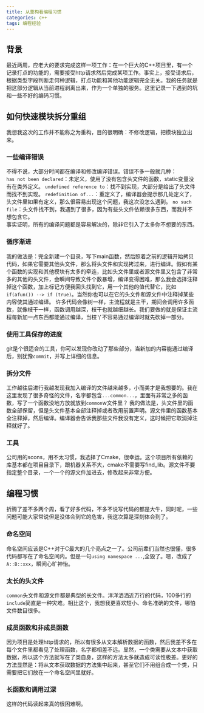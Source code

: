 ```yaml
---
title: 从重构看编程习惯
categories: c++
tags: 编程经验
---
```


## 背景

最近两周，应老大的要求完成这样一项工作：在一个巨大的C++项目里，有一个记录打点的功能的，需要接受http请求然后完成某项工作。事实上，接受请求后，根据类型字段判断走何种逻辑，打点功能和其他功能逻辑完全无关。我的任务就是把这部分逻辑从当前进程剥离出来，作为一个单独的服务。这里记录一下遇到的坑和一些不好的编码习惯。

## 如何快速模块拆分重组
我想我这次的工作并不能称之为重构，目的很明确：不修改逻辑，把模块独立出来。
<!-- more -->
### 一些编译错误
不得不说，大部分时间都在编译和修改编译错误。错误不多一般就几种：  
`has not been declared`：未定义，使用了没有包含头文件的函数，static变量没有在类外定义。
`undefined reference to`：找不到实现，大部分是给出了头文件而找不到实现。
`redefinition of...`：重定义了，编译器会提示那几处定义了，头文件里如果有定义，那么很容易出现这个问题，我这次没怎么遇到。
`no such file`：头文件找不到，我遇到了很多，因为有些头文件依赖很多东西，而我并不想包含它。  
事实证明，所有的编译问题都是容易解决的，除非它引入了太多你不想要的东西。
### 循序渐进
我的做法是：完全新建一个目录，写下main函数，然后照着之前的逻辑开始拷贝代码，如果它需要其他头文件，那么将头文件和实现拷过来，进行编译。假如有某个函数的实现和其他模块有太多的牵连，比如头文件里或者源文件里又包含了非常多的其他的头文件，会瞬间导致文件个数暴增，编译变得困难，那么我会选择注释掉这个函数，加上标记方便我回头找到它，用一个其他的值代替它，比如`if(afun()) --> if (true)`。当然你也可以在它的头文件和源文件中注释掉某些内容使其通过编译。
许多代码会像树一样，主流程就是主干，期间会调用许多函数，就像枝干一样，函数调用越深，枝干也就越细越长。我们要做的就是保证主流程每新加一点东西都能通过编译，当枝丫不容易通过编译时就先砍掉一部分。

### 使用工具保存的进度
git是个很适合的工具，你可以发现你改动了那些部分，当新加的内容能通过编译后，别犹豫`commit`，并写上详细的信息。

### 拆分文件
工作越往后进行我越发现我加入编译的文件越来越多，小而美才是我想要的。我在这里发现了很多奇怪的文件，名字都包含`...common...`，里面有非常之多的函数，写了一个函数没地方放就放到`common`w文件里？
我的做法是，头文件里的函数全部保留，但是头文件基本全部注释掉或者改用前置声明。源文件里的函数基本全注释掉，然后编译。编译器会告诉我那些文件我没有定义，这时候把它取消掉注释就好了。

### 工具
公司用的scons，用不太习惯，我选择了Cmake，很幸运。这个项目所有依赖的库基本都在项目目录下，跟机器关系不大，cmake不需要写find_lib。源文件不要指定整个目录，一个一个的源文件加进去，修改起来非常方便。

## 编程习惯
折腾了差不多两个周，看了好多代码，不多不说写代码的都是大牛，同时呢，一些问题可能大家常说但是没体会到它的危害，我这次算是深刻体会到了。

### 命名空间
命名空间应该是C++对于C最大的几个亮点之一了。公司前辈们当然也很懂，很多代码都写在了命名空间内。但是一句`using namespace ...`,全毁了。嗯，改成了`A::B::xxx`，瞬间心旷神怡。

### 太长的头文件
`common`头文件和源文件都是典型的长文件。洋洋洒洒近万行的代码，100多行的`include`简直是一种灾难。相比这个，我想我更喜欢短小、命名准确的文件，哪怕文件数目很多。

### 成员函数和非成员函数
因为项目是处理http请求的，所以有很多从文本解析数据的函数，然后我差不多在每个文件里都看见了处理函数，名字都相差不远。显然，一个类需要从文本中获取数据，所以这个方法就写在了类自身，这样的方法太多就造成可读性极差。更好的方法显然是：将从文本获取数据的方法集中起来，甚至它们不用组合成一个类，只需要把它们放在一个命名空间里就好。

### 长函数和调用过深
这样的代码读起来真的很困难啊。

